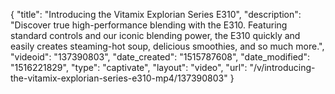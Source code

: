 {
    "title": "Introducing the Vitamix Explorian Series E310",
    "description": "Discover true high-performance blending with the E310. Featuring standard controls and our iconic blending power, the E310 quickly and easily creates steaming-hot soup, delicious smoothies, and so much more.",
    "videoid": "137390803",
    "date_created": "1515787608",
    "date_modified": "1516221829",
    "type": "captivate",
    "layout": "video",
    "url": "\/v\/introducing-the-vitamix-explorian-series-e310-mp4\/137390803"
}